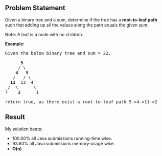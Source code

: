 ## Problem Statement

Given a binary tree and a sum, determine if the tree has a __root-to-leaf path__ such that adding up all the values along the path equals the given sum.

Note: A leaf is a node with no children.

__Example:__
<pre>
Given the below binary tree and sum = 22,

      <b>5</b>
     / \
    <b>4</b>   8
   /   / \
  <b>11</b>  13  4
 /  \      \
7    <b>2</b>      1

return true, as there exist a root-to-leaf path 5->4->11->2 which sum is 22.
</pre>

## Result
My solution beats:
* 100.00% all Java submissions running-time wise.
* 93.80% all Java submissions memory-usage wise.
* __O(n)__
